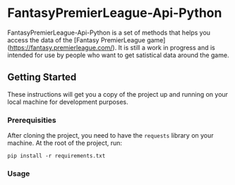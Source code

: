 # FantasyPremierLeague-Api-Python

FantasyPremierLeague-Api-Python is a set of methods that helps you access the data of the [Fantasy PremierLeague game] (https://fantasy.premierleague.com/). It is still a work in progress and is intended for use by people who want to get satistical data around the game.

## Getting Started

These instructions will get you a copy of the project up and running on your local machine for development purposes.

### Prerequisities

After cloning the project, you need to have the `requests` library on your machine. At the root of the project, run:

```
pip install -r requirements.txt 
```

### Usage
